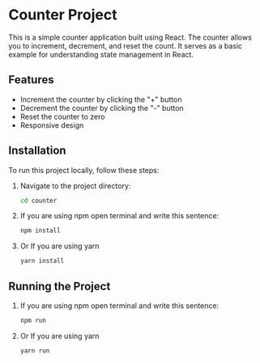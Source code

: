 # Counter Project

This is a simple counter application built using React. The counter allows you to increment, decrement, and reset the count. It serves as a basic example for understanding state management in React.

## Features

- Increment the counter by clicking the "+" button
- Decrement the counter by clicking the "-" button
- Reset the counter to zero
- Responsive design

## Installation

To run this project locally, follow these steps:

1.  Navigate to the project directory:
    ``` bash
    cd counter
    ```
2.  If you are using npm open terminal and write this sentence:
    ``` bash
    npm install
    ```
3.  Or If you are using yarn 
    ``` bash
    yarn install
    ```
## Running the Project   

1.  If you are using npm open terminal and write this sentence:
    ``` bash
    npm run
    ```
2.  Or If you are using yarn 
    ``` bash
    yarn run
    ```
    